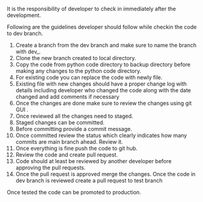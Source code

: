 It is the responsibility of developer to check in immediately after the development.

Following are the guidelines developer should follow while checkin the code to dev branch.

1. Create a branch from the dev branch and make sure to name the branch with dev_.
2. Clone the new branch created to local directory.
3. Copy the code from python code directory to backup directory before making any changes to the python code directory.
4. For existing code you can replace the code with newly file.
5. Existing file with new changes should have a proper change log with details including developer who changed the code along with the date changed and add comments if necessary 
5. Once the changes are done make sure to review the changes using git GUI .
6. Once reviewed all the changes need to staged.
7. Staged changes can be committed.
8. Before committing provide a commit message.
9. Once committed review the status which clearly indicates how many commits are main branch ahead. Review it.
10. Once everything is fine push the code to git hub.
11. Review the code and create pull request.
12. Code should at least be reviewed by another developer before approving the pull requests.
13. Once the pull request is approved merge the changes.
Once the code in dev branch is reviewed create a pull request to test branch

Once tested the code can be promoted to production.

